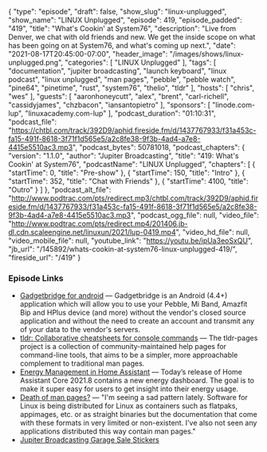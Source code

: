 {
  "type": "episode",
  "draft": false,
  "show_slug": "linux-unplugged",
  "show_name": "LINUX Unplugged",
  "episode": 419,
  "episode_padded": "419",
  "title": "What's Cookin' at System76",
  "description": "Live from Denver, we chat with old friends and new. We get the inside scope on what has been going on at System76, and what's coming up next.",
  "date": "2021-08-17T20:45:00-07:00",
  "header_image": "/images/shows/linux-unplugged.png",
  "categories": [
    "LINUX Unplugged"
  ],
  "tags": [
    "documentation",
    "jupiter broadcasting",
    "launch keyboard",
    "linux podcast",
    "linux unplugged",
    "man pages",
    "pebble",
    "pebble watch",
    "pine64",
    "pinetime",
    "rust",
    "system76",
    "thelio",
    "tldr"
  ],
  "hosts": [
    "chris",
    "wes"
  ],
  "guests": [
    "aaronhoneycutt",
    "alex",
    "brent",
    "carl-richell",
    "cassidyjames",
    "chzbacon",
    "iansantopietro"
  ],
  "sponsors": [
    "linode.com-lup",
    "linuxacademy.com-lup"
  ],
  "podcast_duration": "01:10:31",
  "podcast_file": "https://chtbl.com/track/392D9/aphid.fireside.fm/d/1437767933/f31a453c-fa15-491f-8618-3f71f1d565e5/a2c8fe38-9f3b-4ad4-a7e8-4415e5510ac3.mp3",
  "podcast_bytes": 50781018,
  "podcast_chapters": {
    "version": "1.1.0",
    "author": "Jupiter Broadcasting",
    "title": "419: What's Cookin' at System76",
    "podcastName": "LINUX Unplugged",
    "chapters": [
      {
        "startTime": 0,
        "title": "Pre-show"
      },
      {
        "startTime": 150,
        "title": "Intro"
      },
      {
        "startTime": 352,
        "title": "Chat with Friends"
      },
      {
        "startTime": 4100,
        "title": "Outro"
      }
    ]
  },
  "podcast_alt_file": "http://www.podtrac.com/pts/redirect.mp3/chtbl.com/track/392D9/aphid.fireside.fm/d/1437767933/f31a453c-fa15-491f-8618-3f71f1d565e5/a2c8fe38-9f3b-4ad4-a7e8-4415e5510ac3.mp3",
  "podcast_ogg_file": null,
  "video_file": "http://www.podtrac.com/pts/redirect.mp4/201406.jb-dl.cdn.scaleengine.net/linuxun/2021/lup-0419.mp4",
  "video_hd_file": null,
  "video_mobile_file": null,
  "youtube_link": "https://youtu.be/ipUa3eoSxQU",
  "jb_url": "/145892/whats-cookin-at-system76-linux-unplugged-419/",
  "fireside_url": "/419"
}


### Episode Links

  * [Gadgetbridge for android](https://gadgetbridge.org/ "Gadgetbridge for android") — Gadgetbridge is an Android (4.4+) application which will allow you to use your Pebble, Mi Band, Amazfit Bip and HPlus device (and more) without the vendor's closed source application and without the need to create an account and transmit any of your data to the vendor's servers.
  * [tldr: Collaborative cheatsheets for console commands](https://github.com/tldr-pages/tldr "tldr: Collaborative cheatsheets for console commands") — The tldr-pages project is a collection of community-maintained help pages for command-line tools, that aims to be a simpler, more approachable complement to traditional man pages.
  * [Energy Management in Home Assistant](https://www.home-assistant.io/blog/2021/08/04/home-energy-management/ "Energy Management in Home Assistant") — Today’s release of Home Assistant Core 2021.8 contains a new energy dashboard. The goal is to make it super easy for users to get insight into their energy usage.
  * [Death of man pages?](https://www.reddit.com/r/linux/comments/p5zdzs/death_of_man_pages/ "Death of man pages?") — "I'm seeing a sad pattern lately. Software for Linux is being distributed for Linux as containers such as flatpaks, appimages, etc. or as straight binaries but the documentation that come with these formats in very limited or non-existent. I've also not seen any applications distributed this way contain man pages."
  * [Jupiter Broadcasting Garage Sale Stickers](https://www.jupitergarage.com/category/stickers "Jupiter Broadcasting Garage Sale Stickers")


